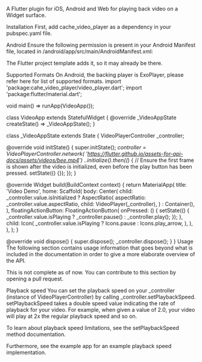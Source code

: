 A Flutter plugin for iOS, Android and Web for playing back video on a Widget surface.

Installation
First, add cache_video_player as a dependency in your pubspec.yaml file.

Android
Ensure the following permission is present in your Android Manifest file, located in <project root>/android/app/src/main/AndroidManifest.xml:

<uses-permission android:name="android.permission.INTERNET"/>
The Flutter project template adds it, so it may already be there.

Supported Formats
On Android, the backing player is ExoPlayer, please refer here for list of supported formats.
import 'package:cahe_video_player/video_player.dart';
import 'package:flutter/material.dart';

void main() => runApp(VideoApp());

class VideoApp extends StatefulWidget {
@override
_VideoAppState createState() => _VideoAppState();
}

class _VideoAppState extends State<VideoApp> {
VideoPlayerController _controller;

@override
void initState() {
super.initState();
_controller = VideoPlayerController.network(
'https://flutter.github.io/assets-for-api-docs/assets/videos/bee.mp4')
..initialize().then((_) {
// Ensure the first frame is shown after the video is initialized, even before the play button has been pressed.
setState(() {});
});
}

@override
Widget build(BuildContext context) {
return MaterialApp(
title: 'Video Demo',
home: Scaffold(
body: Center(
child: _controller.value.isInitialized
? AspectRatio(
aspectRatio: _controller.value.aspectRatio,
child: VideoPlayer(_controller),
)
: Container(),
),
floatingActionButton: FloatingActionButton(
onPressed: () {
setState(() {
_controller.value.isPlaying
? _controller.pause()
: _controller.play();
});
},
child: Icon(
_controller.value.isPlaying ? Icons.pause : Icons.play_arrow,
),
),
),
);
}

@override
void dispose() {
super.dispose();
_controller.dispose();
}
}
Usage
The following section contains usage information that goes beyond what is included in the documentation in order to give a more elaborate overview of the API.

This is not complete as of now. You can contribute to this section by opening a pull request.

Playback speed
You can set the playback speed on your _controller (instance of VideoPlayerController) by calling _controller.setPlaybackSpeed. setPlaybackSpeed takes a double speed value indicating the rate of playback for your video.
For example, when given a value of 2.0, your video will play at 2x the regular playback speed and so on.

To learn about playback speed limitations, see the setPlaybackSpeed method documentation.

Furthermore, see the example app for an example playback speed implementation.